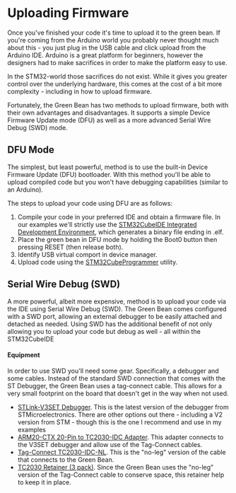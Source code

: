 # Uploading Firmware

Once you've finished your code it's time to upload it to the green bean.  If you're coming from the Arduino world you probably never thought much about this - you just plug in the USB cable and click upload from the Arduino IDE.  Arduino is a great platform for beginners, however the designers had to make sacrifices in order to make the platform easy to use.  

In the STM32-world those sacrifices do not exist.  While it gives you greater control over the underlying hardware, this comes at the cost of a bit more complexity - including in how to upload firmware.

Fortunately, the Green Bean has two methods to upload firmware, both with their own advantages and disadvantages.  It supports a simple Device Firmware Update mode (DFU) as well as a more advanced Serial Wire Debug (SWD) mode.

## DFU Mode

The simplest, but least powerful, method is to use the built-in Device Firmware Update (DFU) bootloader.  With this method you'll be able to upload compiled code but you won't have debugging capabilities (similar to an Arduino).  

The steps to upload your code using DFU are as follows:

1.  Compile your code in your preferred IDE and obtain a firmware file.  In our examples we'll strictly use the [STM32CubeIDE Integrated Development Environment](https://www.st.com/en/development-tools/stm32cubeide.html), which generates a binary file ending in .elf.  
2.  Place the green bean in DFU mode by holding the Boot0 button then pressing RESET (then release both).  
3.  Identify USB virtual comport in device manager.  
4.  Upload code using the [STM32CubeProgrammer](https://www.st.com/en/development-tools/stm32cubeprog.html) utility.

## Serial Wire Debug (SWD)   

A more powerful, albeit more expensive, method is to upload your code via the IDE using Serial Wire Debug (SWD).  The Green Bean comes configured with a SWD port, allowing an external debugger to be easily attached and detached as needed.  Using SWD has the additional benefit of not only allowing you to upload your code but debug as well - all within the STM32CubeIDE

#### Equipment

In order to use SWD you'll need some gear.  Specifically, a debugger and some cables.  Instead of the standard SWD connection that comes with the ST Debugger, the Green Bean uses a tag-connect cable.  This allows for a very small footprint on the board that doesn't get in the way when not used.  

- [STLink-V3SET Debugger](https://www.digikey.com/en/products/detail/stmicroelectronics/STLINK-V3SET/9636028).  This is the latest version of the debugger from STMicroelectronics.  There are other options out there - including a V2 version from STM - though this is the one I recommend and use in my examples
- [ARM20-CTX 20-Pin to TC2030-IDC Adapter](https://www.tag-connect.com/product/arm20-ctx-20-pin-to-tc2030-idc-adapter-for-cortex).  This adapter connects to the V3SET debugger and allow use of the Tag-Connect cables.
- [Tag-Connect TC2030-IDC-NL](https://www.tag-connect.com/product/tc2030-idc-nl).  This is the "no-leg" version of the cable that connects to the Green Bean.  
- [TC2030 Retainer (3 pack)](https://www.tag-connect.com/product/tc2030-retaining-clip-board-3-pack).  Since the Green Bean uses the "no-leg" version of the Tag-Connect cable to conserve space, this retainer help to keep it in place.


